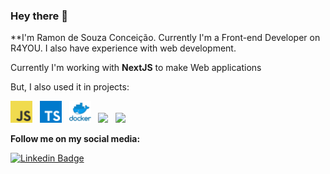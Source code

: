 ### Hey there 👋

**I'm Ramon de Souza Conceição. Currently I'm a Front-end Developer on R4YOU.
I also have experience with web development.

Currently I'm working with **NextJS** to make Web applications

But, I also used it in projects: 

<p>
<img src="https://raw.githubusercontent.com/github/explore/80688e429a7d4ef2fca1e82350fe8e3517d3494d/topics/javascript/javascript.png" height="35px"/>
&nbsp;  
<img src="https://raw.githubusercontent.com/github/explore/80688e429a7d4ef2fca1e82350fe8e3517d3494d/topics/typescript/typescript.png" height="35px"/>
&nbsp;
<img src="https://raw.githubusercontent.com/github/explore/80688e429a7d4ef2fca1e82350fe8e3517d3494d/topics/docker/docker.png" height="35px"/>
&nbsp;
<img src="https://seeklogo.com/images/F/figma-logo-E4E21D3AEA-seeklogo.com.png" height="35px" />
&nbsp;  
<img src="https://sdtimes.com/wp-content/uploads/2018/04/1_tfZa4vsI6UusJYt_fzvGnQ.png" height="35px" />  
</p>

**Follow me on my social media:**


[![Linkedin Badge](https://img.shields.io/badge/-Linkedin-6633cc?style=flat-square&logo=Linkedin&logoColor=white&link=www.linkedin.com/in/ramon-souza-conceicao)](www.linkedin.com/in/ramon-souza-conceicao/) 
